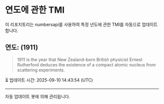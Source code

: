 
# 연도에 관한 TMI

이 리포지토리는 numbersapi를 사용하여 특정 년도에 관한 TMI를 자동으로 업데이트합니다.

## 연도: (1911)
> 1911 is the year that New Zealand-born British physicist Ernest Rutherford deduces the existence of a compact atomic nucleus from scattering experiments.

⏳ 업데이트 시간: 2025-09-10 14:43:54 (UTC)

---
자동 업데이트 봇에 의해 관리됩니다.
